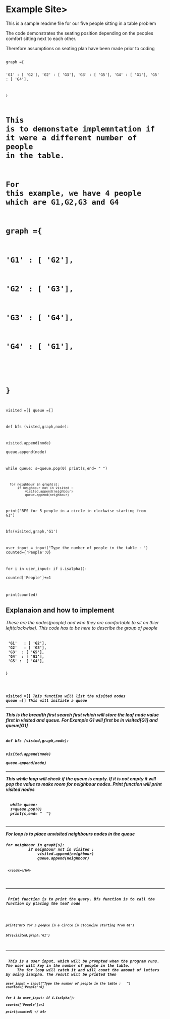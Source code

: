 <h1>Example Site> </h1>

This is a sample readme file for our five people sitting in a table problem

The code demonstrates the seating position depending on the peoples comfort sitting next to each other.

Therefore assumptions on seating plan have been made prior to coding 


<code>
graph ={    
    
 'G1'   : [ 'G2'],
 'G2'   : [ 'G3'],
 'G3'  : [ 'G5'],
 'G4'  : [ 'G1'],
 'G5' :  [ 'G4'],


    }

# This is to demonstate implemntation if it were a different number of people in the table.
# For this example, we have 4 people which are G1,G2,G3 and G4
# graph ={
#  'G1'   : [ 'G2'],
#  'G2'   : [ 'G3'],
#  'G3'  : [ 'G4'],
#  'G4'  : [ 'G1'],
# 
#     }





visited =[]
queue =[]


def bfs (visted,graph,node):
    
  visited.append(node)  
  queue.append(node)
  
  
  while queue:
      s=queue.pop(0)
      print(s,end= "  ")
      
      
      for neighbour in graph[s]:
          if neighbour not in visited :
              visited.append(neighbour)
              queue.append(neighbour)
              
print("BFS for 5 people in a circle in clockwise starting from G1")

bfs(visited,graph,'G1')



user_input = input("Type the number of people in the table :   ")
counted={'People':0}

for i in user_input:
    if i.isalpha():                   
        counted['People']+=1
   

print(counted)
</code>


<h2>Explanaion and how to implement</h2>
<em> These are the nodes(people) and who they are comfortable to sit on thier left(clockwise). This code has to be here to describe the group of people</em>
<h4><code>    
 'G1'   : [ 'G2'],
 'G2'   : [ 'G3'],
 'G3'  : [ 'G5'],
 'G4'  : [ 'G1'],
 'G5' :  [ 'G4'],


    }
 </code></h4>



<h4><code>
visited =[]<em> This function will list the visited nodes</em>
queue =[]<em> This will initiate a queue
</code>
<hr>

<em> This is the breadth first search first which will store the leaf node value first in visited and queue. For Example G1 will first be in visited[G1] and queue[G1]  </em>  
<h4><code>
def bfs (visted,graph,node):
    
  visited.append(node)  
  queue.append(node)
    </code></h4>
<hr>    

<em> This while loop will check if the queue is empty. If it is not empty it will pop the value to make room for neighbour nodes. Print function will print visited nodes</em>
<h4><code>
  while queue:
  s=queue.pop(0)
  print(s,end= "  ")
    </code></h4>
<hr>
<em> For loop is to place unvisited neighbours nodes in the queue</em>

 <h4><code>for neighbour in graph[s]:
          if neighbour not in visited :
              visited.append(neighbour)
              queue.append(neighbour)
     
     </code></h4>
 <hr>             
<em> Print function is to print the query. Bfs function is to call the function by placing the leaf node
    
 <h4><code>   
print("BFS for 5 people in a circle in clockwise starting from G1")

 bfs(visited,graph,'G1')</h4></code>

<hr>
<em> This is a user input, which will be prompted when the program runs. The user will key in the number of people in the table.
     The for loop will catch it and will count the amount of letters by using isalpha. The result will be printed then </em>
<h4><code>user_input = input("Type the number of people in the table :   ")
counted={'People':0}

for i in user_input:
    if i.isalpha():                   
        counted['People']+=1    
    print(counted)
 </ h4></code>
